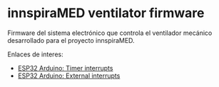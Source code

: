 # innspiraMED ventilator firmware

Firmware del sistema electrónico que controla el ventilador mecánico desarrollado para el proyecto innspiraMED.

Enlaces de interes:

- [ESP32 Arduino: Timer interrupts](https://techtutorialsx.com/2017/10/07/esp32-arduino-timer-interrupts/)
- [ESP32 Arduino: External interrupts](https://techtutorialsx.com/2017/09/30/esp32-arduino-external-interrupts/)

